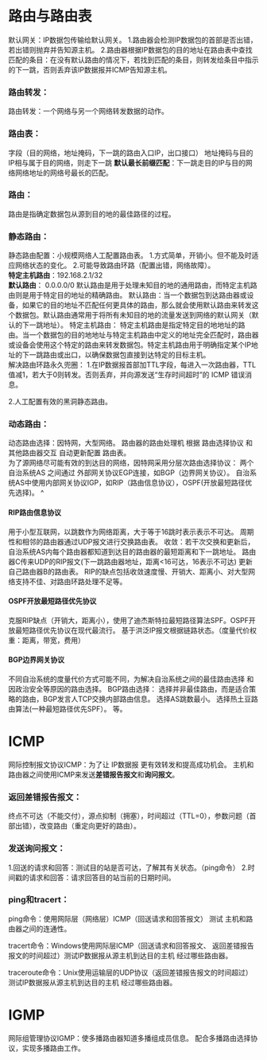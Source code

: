 # **路由与路由表**
默认网关：IP数据包传输给默认网关。
1.路由器会检测IP数据包的首部是否出错，若出错则抛弃并告知源主机。
2.路由器根据IP数据包的目的地址在路由表中查找匹配的条目：在没有默认路由的情况下，若找到匹配的条目，则转发给条目中指示的下一跳，否则丢弃该IP数据报并ICMP告知源主机。
### **路由转发：**
路由转发：一个网络与另一个网络转发数据的动作。
### **路由表：**
字段（目的网络，地址掩码，下一跳的路由入口IP，出口接口）
地址掩码与目的IP相与属于目的网络，则走下一跳
**默认最长前缀匹配**：下一跳走目的IP与目的网络网络地址的网络号最长的匹配。
<br>
### **路由：**
路由是指确定数据包从源到目的地的最佳路径的过程。


### **静态路由：**
静态路由配置：小规模网络人工配置路由表。
1.方式简单，开销小。但不能及时适应网络状态的变化。
2.可能导致路由环路（配置出错，网络故障）。
<br>
**特定主机路由**：192.168.2.1/32  
**默认路由**： 0.0.0.0/0
默认路由是用于处理未知目的地的通用路由，而特定主机路由则是用于特定目的地址的精确路由。
默认路由：当一个数据包到达路由器或设备，如果它的目的地址不匹配任何更具体的路由，那么就会使用默认路由来转发这个数据包。默认路由通常用于将所有未知目的地的流量发送到网络的默认网关（默认的下一跳地址）。
特定主机路由： 特定主机路由是指定特定目的地地址的路由。当一个数据包的目的地地址与特定主机路由中定义的地址完全匹配时，路由器或设备会使用这个特定的路由来转发数据包。特定主机路由用于明确指定某个IP地址的下一跳路由或出口，以确保数据包直接到达特定的目标主机。
<br>
解决路由环路永久兜圈：
1.在IP数据报首部加TTL字段，每进入一次路由器，TTL值减1，若大于0则转发。否则丢弃，并向源发送“生存时间超时”的 ICMP 错误消息。

2.人工配置有效的黑洞静态路由。
<br>
### **动态路由：**
动态路由选择：因特网，大型网络。
路由器的路由处理机 根据 路由选择协议 和其他路由器交互 自动更新配置 路由表。
<br>
为了源网络尽可能有效的到达目的网络，因特网采用分层次路由选择协议：
两个自治系统AS 之间通过 外部网关协议EGP连接，如BGP（边界网关协议）。
自治系统AS中使用内部网关协议IGP，如RIP（路由信息协议），OSPF(开放最短路径优先选择)。
^
#### **RIP路由信息协议**
用于小型互联网，以跳数作为网络距离，大于等于16跳时表示表示不可达。
周期性和相邻的路由器通过UDP报文进行交换路由表。
收敛：若干次交换和更新后，自治系统AS内每个路由器都知道到达目的路由器的最短距离和下一跳地址。
路由器C传来UDP的RIP报文(下一跳路由器地址，距离<16可达，16表示不可达) 更新自己路由器B的路由表。
RIP的缺点包括收敛速度慢、开销大、距离小、对大型网络支持不佳、对路由环路处理不足等。
#### **OSPF开放最短路径优先协议**
克服RIP缺点（开销大，距离小），使用了迪杰斯特拉最短路径算法SPF。OSPF开放最短路径优先协议在现代最流行。
基于洪泛IP报文根据链路状态。（度量代价权重：距离，带宽，费用）

#### **BGP边界网关协议**
不同自治系统的度量代价方式可能不同，为解决自治系统之间的最佳路由选择 和 因政治安全等原因的路由选择。
BGP路由选择：
选择并非最佳路由，而是适合策略的路由，BGP发言人TCP交换内部路由信息。
选择AS跳数最小。
选择热土豆路由算法(一种最短路径优先SPF）。
等。

# **ICMP**
网际控制报文协议ICMP：为了让 IP数据报 更有效转发和提高成功机会。
主机和路由器之间使用ICMP来发送**差错报告报文**和**询问报文**。
### **返回差错报告报文**：
终点不可达（不能交付），源点抑制（拥塞），时间超过（TTL=0），参数问题（首部出错），改变路由（重定向更好的路由）。
<br>
### **发送询问报文**：
1.回送的请求和回答：测试目的站是否可达，了解其有关状态。（ping命令）
2.时间戳的请求和回答：请求回答目的站当前的日期时间。
### **ping和tracert**：
ping命令：使用网际层（网络层）ICMP（回送请求和回答报文） 测试 主机和路由器之间的连通性。

tracert命令：Windows使用网际层ICMP（回送请求和回答报文、 返回差错报告报文的时间超过）测试IP数据报从源主机到达目的主机 经过哪些路由器。

traceroute命令：Unix使用运输层的UDP协议（返回差错报告报文的时间超过）测试IP数据报从源主机到达目的主机 经过哪些路由器。
<br> 

# **IGMP**
网际组管理协议IGMP：使多播路由器知道多播组成员信息。
配合多播路由选择协议，实现多播路由工作。